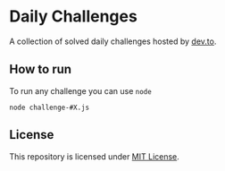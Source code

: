 # Daily Challenges

A collection of solved daily challenges hosted by [dev.to](https://dev.to).

## How to run

To run any challenge you can use `node`

```
node challenge-#X.js
```

## License

This repository is licensed under [MIT License](LICENSE).
